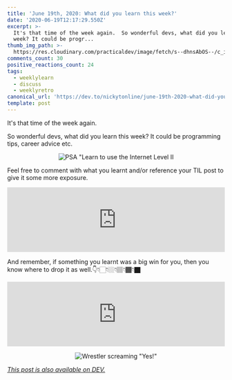 ```yaml
---
title: 'June 19th, 2020: What did you learn this week?'
date: '2020-06-19T12:17:29.550Z'
excerpt: >-
  It's that time of the week again.  So wonderful devs, what did you learn this
  week? It could be progr...
thumb_img_path: >-
  https://res.cloudinary.com/practicaldev/image/fetch/s--dhnsAbOS--/c_imagga_scale,f_auto,fl_progressive,h_420,q_auto,w_1000/https://dev-to-uploads.s3.amazonaws.com/i/zfsydkk8w4gkduwm4w2e.png
comments_count: 30
positive_reactions_count: 24
tags:
  - weeklylearn
  - discuss
  - weeklyretro
canonical_url: 'https://dev.to/nickytonline/june-19th-2020-what-did-you-learn-this-week-13bj'
template: post
---
```

It's that time of the week again.

So wonderful devs, what did you learn this week? It could be programming tips, career advice etc.

<center>

![PSA "Learn to use the Internet Level II](https://media.giphy.com/media/SPZFhfUJjsJO0/giphy.gif)

</center>

Feel free to comment with what you learnt and/or reference your TIL post to give it some more exposure.


<iframe class="liquidTag" src="https://dev.to/embed/tag?args=todayilearned" style="border: 0; width: 100%;"></iframe>


And remember, if something you learnt was a big win for you, then you know where to drop it as well.👇👇🏻👇🏼👇🏽👇🏾👇🏿


<iframe class="liquidTag" src="https://dev.to/embed/link?args=https%3A%2F%2Fdev.to%2Fdevteam%2Fwhat-was-your-win-this-week-k04" style="border: 0; width: 100%;"></iframe>


<center>

![Wrestler screaming "Yes!"](https://media.giphy.com/media/2RGhmKXcl0ViM/giphy.gif)

</center>

*[This post is also available on DEV.](https://dev.to/nickytonline/june-19th-2020-what-did-you-learn-this-week-13bj)*


<script>
const parent = document.getElementsByTagName('head')[0];
const script = document.createElement('script');
script.type = 'text/javascript';
script.src = 'https://cdnjs.cloudflare.com/ajax/libs/iframe-resizer/4.1.1/iframeResizer.min.js';
script.charset = 'utf-8';
script.onload = function() {
    window.iFrameResize({}, '.liquidTag');
};
parent.appendChild(script);
</script>    
